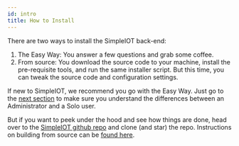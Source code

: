 ```yaml
---
id: intro
title: How to Install
---
```


There are two ways to install the SimpleIOT back-end:

1. The Easy Way: You answer a few questions and grab some coffee.
2. From source: You download the source code to your machine, install the pre-requisite tools, and run the same installer script. But this time, you can tweak the source code and configuration settings.

If new to SimpleIOT, we recommend you go with the Easy Way. Just go to the [next section](roles) to make sure you understand the differences between an Administrator and a Solo user.

But if you want to peek under the hood and see how things are done, head over to the [SimpleIOT github repo](https://github.com/awslabs/simpleiot) and clone (and star) the repo. Instructions on building from source can be [found here](/docs/advanced/installsource).


